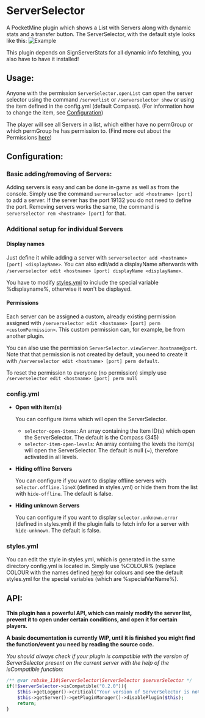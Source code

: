 # ServerSelector
A PocketMine plugin which shows a List with Servers along with dynamic stats and a transfer button.
The ServerSelector, with the default style looks like this:
![Example](https://raw.githubusercontent.com/robske110/ServerSelector/master/img/examplesmall.png)

This plugin depends on SignServerStats for all dynamic info fetching, you also have to have it installed!

## Usage:
Anyone with the permission `ServerSelector.openList` can open the server selector using the command `/serverlist` or `/serverselector show` or using the item defined in the config.yml (default Compass). (For information how to change the item, see [Configuration](README.md#Configuration))

The player will see all Servers in a list, which either have no permGroup or which permGroup he has permission to. (Find more out about the Permissions [here](README.md#Permissions))

## Configuration:

### Basic adding/removing of Servers:

Adding servers is easy and can be done in-game as well as from the console. Simply use the command `serverselector add <hostname> [port]` to add a server.
If the server has the port 19132 you do not need to define the port.
Removing servers works the same, the command is `serverselector rem <hostname> [port]` for that. 

### Additional setup for individual Servers

#### Display names

Just define it while adding a server with `serverselector add <hostname> [port] <displayName>`.
You can also edit/add a displayName afterwards with `/serverselector edit <hostname> [port] displayName <displayName>`.

You have to modify [styles.yml](README.md#styles.yml) to include the special variable %displayname%, otherwise it won't be displayed.

#### Permissions

Each server can be assigned a custom, already existing permission assigned with `/serverselector edit <hostname> [port] perm <customPermission>`.
This custom permission can, for example, be from another plugin.

You can also use the permission `ServerSelector.viewServer.hostname@port`.
Note that that permission is not created by default, you need to create it with `/serverselector edit <hostname> [port] perm default`.

To reset the permission to everyone (no permission) simply use `/serverselector edit <hostname> [port] perm null`

### config.yml

- **Open with item(s)**

    You can configure items which will open the ServerSelector.    
    - `selector-open-items`: An array containing the Item ID(s) which open the ServerSelector. The default is the Compass (345)
    - `selector-item-open-levels`: An array containg the levels the item(s) will open the ServerSelector. The default is null (~), therefore activated in all levels.

- **Hiding offline Servers**
    
    You can configure if you want to display offline servers with `selector.offline.lineX` (defined in styles.yml) or hide them from the list with `hide-offline`. The default is false.

- **Hiding unknown Servers**
    
    You can configure if you want to display `selector.unknown.error` (defined in styles.yml) if the plugin fails to fetch info for a server with `hide-unknown`. The default is false.

### styles.yml
You can edit the style in styles.yml, which is generated in the same directory config.yml is located in. Simply use %COLOUR% (replace COLOUR with the names defined [here](https://github.com/pmmp/PocketMine-MP/blob/master/src/pocketmine/utils/TextFormat.php#L32-L54)) for colours and see the default styles.yml for the special variables (which are %specialVarName%).

## API:
**This plugin has a powerful API, which can mainly modify the server list, prevent it to open under certain conditions, and open it for certain players.**

**A basic documentation is currently WIP, until it is finished you might find the function/event you need by reading the source code.**

_You should always check if your plugin is compatible with the version of ServerSelector present on the current server with the help of the isCompatible function:_

```php
/** @var robske_110\ServerSelector\ServerSelector $serverSelector */
if(!$serverSelector->isCompatible("0.2.0")){
   	$this->getLogger()->critical("Your version of ServerSelector is not compatible with this plugin.");
	$this->getServer()->getPluginManager()->disablePlugin($this);
	return;
}
```